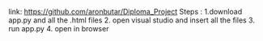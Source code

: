 link: https://github.com/aronbutar/Diploma_Project
Steps : 1.download app.py and all the .html files 
        2. open visual studio and insert all the files 
        3. run app.py 
        4. open in browser 
